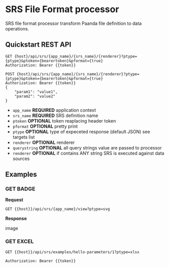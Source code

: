 # SRS File Format processor

SRS file format processor transform Paanda file definition to data operations. 

## Quickstart REST API

```http
GET {host}/api/srs/{app_name}/{srs_name}/{renderer}?ptype={ptype}&ptoken={bearertoken}&pformat={true}
Authorization: Bearer {{token}}
```

```http
POST {host}/api/srs/{app_name}/{srs_name}/{renderer}?ptype={ptype}&ptoken={bearertoken}&pformat={true}
Authorization: Bearer {{token}}
{
    "param1": "value1",
    "param2": "value2"
}
```


- `app_name` **REQUIRED** application context 
- `srs_name` **REQUIRED** SRS definition name 
- `ptoken`  **OPTIONAL** token reaplacing header token
- `pformat`  **OPTIONAL** pretty print
- `ptype`  **OPTIONAL** type of expeceted response (default JSON)  see targets list
- `renderer`  **OPTIONAL** renderer
- `querystring` **OPTIONAL** all query strings value are passed to processor
- `renderer`  **OPTIONAL** if  contains ANY string SRS is executed against data sources


## Examples


### GET  BADGE

**Request**

```http
GET {{host}}/api/srs/{app_name}/view?ptype=svg
```

**Response**

image


### GET EXCEL

```http
GET {{host}}/api/srs/examples/hello-parameters/1?ptype=xlsx

Authorization: Bearer {{token}}
```

